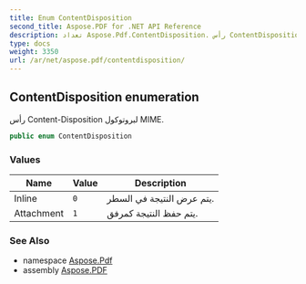 ```yaml
---
title: Enum ContentDisposition
second_title: Aspose.PDF for .NET API Reference
description: تعداد Aspose.Pdf.ContentDisposition. رأس ContentDisposition لبروتوكول MIME
type: docs
weight: 3350
url: /ar/net/aspose.pdf/contentdisposition/
---
```

## ContentDisposition enumeration

رأس Content-Disposition لبروتوكول MIME.

```csharp
public enum ContentDisposition
```

### Values

| Name | Value | Description |
| --- | --- | --- |
| Inline | `0` | يتم عرض النتيجة في السطر. |
| Attachment | `1` | يتم حفظ النتيجة كمرفق. |

### See Also

* namespace [Aspose.Pdf](../../aspose.pdf/)
* assembly [Aspose.PDF](../../)